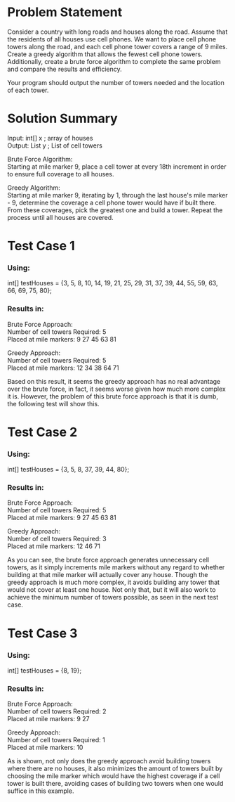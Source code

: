 # Problem Statement
Consider a country with long roads and houses along the road. Assume that the residents of all houses use cell phones. We want to place cell phone towers along the road, and each cell phone tower covers a range of 9 miles. Create a greedy algorithm that allows the fewest cell phone towers. Additionally, create a brute force algorithm to complete the same problem and compare the results and efficiency.

Your program should output the number of towers needed and the location of each tower.

# Solution Summary
Input: int[] x ; array of houses  
Output: List y ; List of cell towers

Brute Force Algorithm:  
Starting at mile marker 9, place a cell tower at every 18th increment in order to ensure full coverage to all houses.

Greedy Algorithm:  
Starting at mile marker 9, iterating by 1, through the last house's mile marker - 9, determine the coverage a cell phone tower would have if built there. From these coverages, pick the greatest one and build a tower. Repeat the process until all houses are covered.


# Test Case 1

### Using:
int[] testHouses = {3, 5, 8, 10, 14, 19, 21, 25, 29, 31, 37, 39, 44, 55, 59, 63, 66, 69, 75, 80};

### Results in:

Brute Force Approach:  
Number of cell towers Required: 5  
Placed at mile markers: 9 27 45 63 81 

Greedy Approach:  
Number of cell towers Required: 5  
Placed at mile markers: 12 34 38 64 71

Based on this result, it seems the greedy approach has no real advantage over the brute force, in fact, it seems worse given how much more complex it is. However, the problem of this brute force approach is that it is dumb, the following test will show this.

# Test Case 2

### Using:
int[] testHouses = {3, 5, 8, 37, 39, 44, 80};

### Results in: 

Brute Force Approach:  
Number of cell towers Required: 5  
Placed at mile markers: 9 27 45 63 81 

Greedy Approach:  
Number of cell towers Required: 3  
Placed at mile markers: 12 46 71

As you can see, the brute force approach generates unnecessary cell towers, as it simply increments mile markers without any regard to whether building at that mile marker will actually cover any house. Though the greedy approach is much more complex, it avoids building any tower that would not cover at least one house. Not only that, but it will also work to achieve the minimum number of towers possible, as seen in the next test case.

# Test Case 3

### Using:
int[] testHouses = {8, 19};

### Results in:
Brute Force Approach:  
Number of cell towers Required: 2  
Placed at mile markers: 9 27 

Greedy Approach:  
Number of cell towers Required: 1  
Placed at mile markers: 10 

As is shown, not only does the greedy approach avoid building towers where there are no houses, it also minimizes the amount of towers built by choosing the mile marker which would have the highest coverage if a cell tower is built there, avoiding cases of building two towers when one would suffice in this example.

